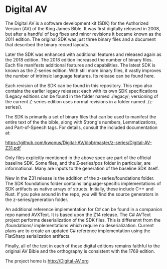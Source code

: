 # Digital AV

The Digital AV is a software development kit (SDK) for the Authorized Version (AV) of the King James Bible. It was first digitally released in 2008, but after a handful of bug fixes and minor revisions it became known as the 2011 edition.  The original SDK was just three binary files and a document that described the binary record layouts.

Later the SDK was enhanced with additional features and released again as the 2018 edition.  The 2018 edition increased the number of binary files.  Each file manifests additional features and capabilities.  The latest SDK is known as the Z-series edition.  With still more binary files, it vastly improves the number of intrinsic language features. Its release can be found here.

Each revision of the SDK can be found in this repository.  This repo also contains the earlier legacy releases: each with its own SDK specifications (Legacy editions can be found in the folder named ./legacy/; versioning of the current Z-series edition uses normal revisions in a folder named ./z-series/).

The SDK is primarily a set of binary files that can be used to manifest the entire text of the the bible, along with Strong's numbers, Lemmatizations, and Part-of-Speech tags.  For details, consult the included documentation at:

https://github.com/kwonus/Digital-AV/blob/master/z-series/Digital-AV-Z31.pdf

Only files explicitly mentioned in the above spec are part of the official baseline SDK. Some files, and the Z-series/pos folder in particular, are informational. Many are inputs to the generation of the baseline SDK itself.

New in the Z31 release is the addition of the z-series/foundations folder. The SDK foundations folder contains language-specific implementations of SDK artifacts as native arrays of structs. Initially, these include C++ and Rust. If you poke around in the repo, you will find the source generators in the z-series/generation folder.

An additional reference implementation for C# can be found in a companion repo named AVXText. It is based upon the Z14 release.  The C# AVText project performs deserialization of the SDK files. This is differennt from the /foundations/ implementations which require no deserialization.  Current plans are to create an updated C# reference implementation using the FlatSharp serialization artifacts.

Finally, all of the text in each of these digital editions remains faithful to the original AV Bible and the orthography is consistent with the 1769 edition.

The project home is http://Digital-AV.org
